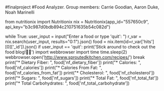 #finalproject
#Food Analyzer. Group members: Carrie Goodian, Aaron Duke, Noah Marinelli


from nutritionix import Nutritionix
nix = Nutritionix(app_id="557650c9", api_key="b3c987d0bdb894c210751635b54c082d")

while True:
    user_input = input("Enter a food or type 'quit': ")
    r_var = nix.search(user_input, results="0:1").json()
    food = nix.item(id=r_var['hits'][0]['_id']).json()
    if user_input == 'quit':
        print('Stick around to check out the food blog!💃🏻')
        import webbrowser
        import time
        time.sleep(2)
        webbrowser.open('http://www.sproutedkitchen.com/recipes/')
        break
    print("* Dietary Fiber: ", food['nf_dietary_fiber'])
    print("* Calories: ", food['nf_calories'])
    print("* Calories From Fat: ", food['nf_calories_from_fat'])
    print("* Cholesterol: ", food['nf_cholesterol'])
    print("* Sugars: ", food['nf_sugars'])
    print("* Total Fat: ", food['nf_total_fat'])
    print("* Total Carbohydrates: ", food['nf_total_carbohydrate'])   
